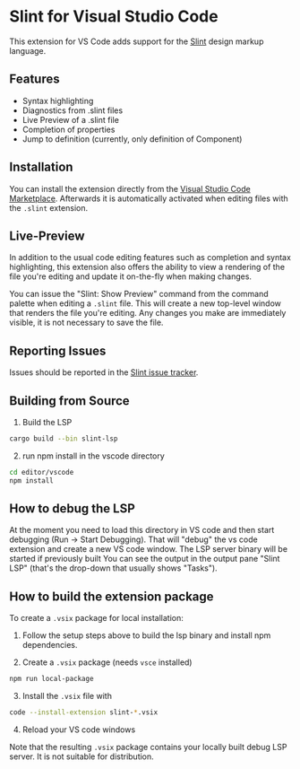 # Slint for Visual Studio Code

This extension for VS Code adds support for the [Slint](https://slint-ui.com) design markup language.

## Features

 - Syntax highlighting
 - Diagnostics from .slint files
 - Live Preview of a .slint file
 - Completion of properties
 - Jump to definition (currently, only definition of Component)

## Installation

You can install the extension directly from the [Visual Studio Code Marketplace](https://marketplace.visualstudio.com/items?itemName=Slint.slint). Afterwards it is
automatically activated when editing files with the `.slint` extension.

## Live-Preview

In addition to the usual code editing features such as completion and syntax highlighting, this extension
also offers the ability to view a rendering of the file you're editing and update it on-the-fly when making
changes.

You can issue the "Slint: Show Preview" command from the command palette when editing a `.slint` file. This
will create a new top-level window that renders the file you're editing. Any changes you make are immediately
visible, it is not necessary to save the file.

## Reporting Issues


Issues should be reported in the [Slint issue tracker](https://github.com/slint-ui/slint/labels/vscode-extension).

## Building from Source

1. Build the LSP

```sh
cargo build --bin slint-lsp
```

2. run npm install in the vscode directory

```sh
cd editor/vscode
npm install
```

## How to debug the LSP

At the moment you need to load this directory in VS code and then start debugging (Run -> Start Debugging).
That will "debug" the vs code extension and create a new VS code window. The LSP server binary will be started if previously built
You can see the output in the output pane "Slint LSP" (that's the drop-down that usually shows "Tasks").

## How to build the extension package

To create a `.vsix` package for local installation:

1. Follow the setup steps above to build the lsp binary and install npm dependencies.

2. Create a `.vsix` package (needs `vsce` installed)

```sh
npm run local-package
```
3. Install the `.vsix` file with

```sh
code --install-extension slint-*.vsix
```

4. Reload your VS code windows

Note that the resulting `.vsix` package contains your locally built debug LSP server. It is not suitable for distribution.
